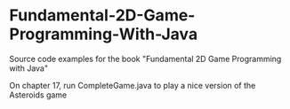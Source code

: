 # Fundamental-2D-Game-Programming-With-Java
Source code examples for the book "Fundamental 2D Game Programming with Java"


On chapter 17, run CompleteGame.java to play a nice version of the Asteroids game 